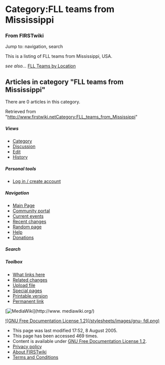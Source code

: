 # Category:FLL teams from Mississippi

### From FIRSTwiki

Jump to: navigation, search

This is a listing of FLL teams from Mississippi, USA.

_see also..._ [FLL Teams by Location](FLL_Teams_by_Location "FLL
Teams by Location" )

  

## Articles in category "FLL teams from Mississippi"

There are 0 articles in this category.

Retrieved from
"<http://www.firstwiki.netCategory:FLL_teams_from_Mississippi>"

##### Views

  * [Category](Category:FLL_teams_from_Mississippi)
  * [Discussion](/index.php?title=Category_talk:FLL_teams_from_Mississippi&action=edit)
  * [Edit](/index.php?title=Category:FLL_teams_from_Mississippi&action=edit)
  * [History](/index.php?title=Category:FLL_teams_from_Mississippi&action=history)

##### Personal tools

  * [Log in / create account](/index.php?title=Special:Userlogin&returnto=Category:FLL_teams_from_Mississippi)

[](Main_Page "Main Page" )

##### Navigation

  * [Main Page](Main_Page)
  * [Community portal](FIRSTwiki:Community_portal)
  * [Current events](Current_events)
  * [Recent changes](Special:Recentchanges)
  * [Random page](Special:Random)
  * [Help](Help:Contents)
  * [Donations](FIRSTwiki:Site_support)

##### Search



##### Toolbox

  * [What links here](Special:Whatlinkshere/Category:FLL_teams_from_Mississippi)
  * [Related changes](Special:Recentchangeslinked/Category:FLL_teams_from_Mississippi)
  * [Upload file](Special:Upload)
  * [Special pages](Special:Specialpages)
  * [Printable version](/index.php?title=Category:FLL_teams_from_Mississippi&printable=yes)
  * [Permanent link](/index.php?title=Category:FLL_teams_from_Mississippi&oldid=40615)

[![MediaWiki](/skins/common/images/poweredby_mediawiki_88x31.png)](http://www.
mediawiki.org/)

[![GNU Free Documentation License 1.2](/stylesheets/images/gnu-
fdl.png)](http://www.gnu.org/copyleft/fdl.html)

  * This page was last modified 17:52, 8 August 2005.
  * This page has been accessed 469 times.
  * Content is available under [GNU Free Documentation License 1.2](http://www.gnu.org/copyleft/fdl.html "http://www.gnu.org/copyleft/fdl.html" ).
  * [Privacy policy](FIRSTwiki:Privacy_policy "FIRSTwiki:Privacy policy" )
  * [About FIRSTwiki](FIRSTwiki:About "FIRSTwiki:About" )
  * [Terms and Conditions](FIRSTwiki:Terms_and_conditions "FIRSTwiki:Terms and conditions" )

